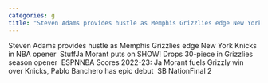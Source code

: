 ```yaml
---
categories: g
title: "Steven Adams provides hustle as Memphis Grizzlies edge New York Knicks in NBA opener  Stuff"
---
```

Steven Adams provides hustle as Memphis Grizzlies edge New York Knicks in NBA opener&nbsp;&nbsp;StuffJa Morant puts on SHOW! Drops 30-piece in Grizzlies season opener&nbsp;&nbsp;ESPNNBA Scores 2022-23: Ja Morant fuels Grizzly win over Knicks, Pablo Banchero has epic debut&nbsp;&nbsp;SB NationFinal 2